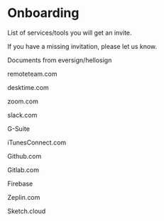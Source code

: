 # Onboarding


List of services/tools you will get an invite.

If you have a missing invitation, please let us know. 

Documents from eversign/hellosign

remoteteam.com

desktime.com

zoom.com

slack.com

G-Suite

iTunesConnect.com

Github.com

Gitlab.com

Firebase

Zeplin.com

Sketch.cloud
